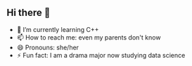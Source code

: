 ## Hi there 👋

- 🌱 I’m currently learning C++
- 📫 How to reach me: even my parents don't know
- 😄 Pronouns: she/her
- ⚡ Fun fact: I am a drama major now studying data science

